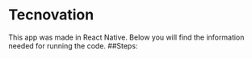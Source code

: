 # Tecnovation
This app was made in React Native.
Below you will find the information needed for running the code.
##Steps: 
